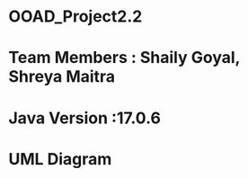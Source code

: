 # OOAD_Project2.2

# Team Members : Shaily Goyal, Shreya Maitra

# Java Version :17.0.6

# UML Diagram
